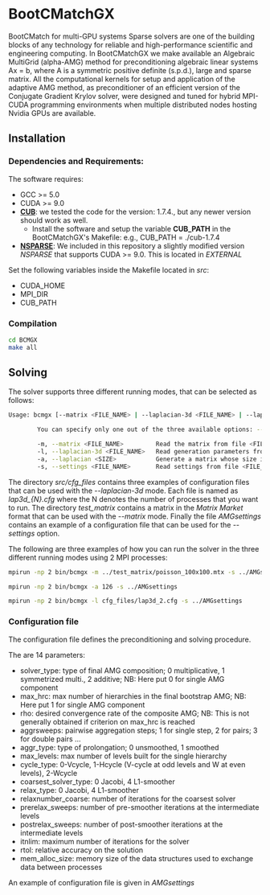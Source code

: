 # BootCMatchGX
BootCMatch for multi-GPU systems
Sparse solvers are one of the building blocks of any technology for reliable and high-performance scientific and engineering computing. In BootCMatchGX we make available an Algebraic MultiGrid (alpha-AMG) method for preconditioning algebraic linear systems Ax = b, where A is a symmetric positive definite (s.p.d.), large and sparse matrix. All the computational kernels for setup and application of the adaptive AMG method, as preconditioner of an efficient version of the Conjugate Gradient Krylov solver, were designed and tuned for hybrid MPI-CUDA programming environments when multiple distributed nodes hosting Nvidia GPUs are available.

## Installation
### Dependencies and Requirements:

The software requires:
* GCC >= 5.0
* CUDA >= 9.0
* **[CUB](https://nvlabs.github.io/cub/)**: we tested the code for the version: 1.7.4., but any newer version should work as well.
  * Install the software and setup the variable **CUB_PATH** in the BootCMatchGX's Makefile: e.g., CUB_PATH = ./cub-1.7.4
* **[NSPARSE](https://github.com/EBD-CREST/nsparse)**: We included in this repository a slightly modified version *NSPARSE* that supports CUDA >= 9.0. This is located in *EXTERNAL*

Set the following variables inside the Makefile located in *src*:
* CUDA_HOME
* MPI_DIR
* CUB_PATH

### Compilation

```sh
cd BCMGX 
make all
```

## Solving 

The solver supports three different running modes, that can be selected as follows:

```sh
Usage: bcmgx [--matrix <FILE_NAME> | --laplacian-3d <FILE_NAME> | --laplacian <SIZE>] --settings <FILE_NAME>

        You can specify only one out of the three available options: --matrix, --laplacian-3d and --laplacian

        -m, --matrix <FILE_NAME>         Read the matrix from file <FILE_NAME> in "Matrix Market" format.
        -l, --laplacian-3d <FILE_NAME>   Read generation parameters from file <FILE_NAME>.
        -a, --laplacian <SIZE>           Generate a matrix whose size is <SIZE>^3.
        -s, --settings <FILE_NAME>       Read settings from file <FILE_NAME>.
```

The directory *src/cfg_files* contains three examples of configuration files that can be used with the *--laplacian-3d* mode. Each file is named as *lap3d_{N}.cfg* where the N denotes the number of processes that you want to run. The directory *test_matrix* contains a matrix in the *Matrix Market* format that can be used with the *--matrix* mode. Finally the file *AMGsettings* contains an example of a configuration file that can be used for the *--settings* option. 

The following are three examples of how you can run the solver in the three different running modes using 2 MPI processes:

```sh
mpirun -np 2 bin/bcmgx -m ../test_matrix/poisson_100x100.mtx -s ../AMGsettings

mpirun -np 2 bin/bcmgx -a 126 -s ../AMGsettings

mpirun -np 2 bin/bcmgx -l cfg_files/lap3d_2.cfg -s ../AMGsettings

```

### Configuration file

The configuration file defines the preconditioning and solving procedure.

The are 14 parameters:

* solver_type: type of final AMG composition; 0 multiplicative, 1 symmetrized multi., 2 additive; NB: Here put 0 for single AMG component
* max_hrc: max number of hierarchies in the final bootstrap AMG; NB: Here put 1 for single AMG component
* rho: desired convergence rate of the composite AMG; NB: This is not generally obtained if criterion on max_hrc is reached
* aggrsweeps: pairwise aggregation steps; 1 for single step, 2 for pairs; 3 for double pairs ...
* aggr_type: type of prolongation; 0 unsmoothed, 1 smoothed
* max_levels: max number of levels built for the single hierarchy
* cycle_type: 0-Vcycle, 1-Hcycle (V-cycle at odd levels and W at even levels), 2-Wcycle
* coarsest_solver_type: 0 Jacobi, 4 L1-smoother
* relax_type: 0 Jacobi, 4 L1-smoother
* relaxnumber_coarse: number of iterations for the coarsest solver
* prerelax_sweeps: number of pre-smoother iterations at the intermediate levels
* postrelax_sweeps: number of post-smoother iterations at the intermediate levels
* itnlim: maximum number of iterations for the solver
* rtol: relative accuracy on the solution
* mem_alloc_size: memory size of the data structures used to exchange data between processes
 
An example of configuration file is given in *AMGsettings*
